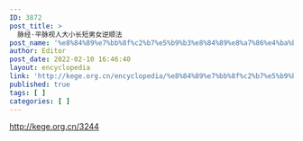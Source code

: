 ```yaml
---
ID: 3872
post_title: >
  脉经·平脉视人大小长短男女逆顺法
post_name: '%e8%84%89%e7%bb%8f%c2%b7%e5%b9%b3%e8%84%89%e8%a7%86%e4%ba%ba%e5%a4%a7%e5%b0%8f%e9%95%bf%e7%9f%ad%e7%94%b7%e5%a5%b3%e9%80%86%e9%a1%ba%e6%b3%95'
author: Editor
post_date: 2022-02-10 16:46:40
layout: encyclopedia
link: 'http://kege.org.cn/encyclopedia/%e8%84%89%e7%bb%8f%c2%b7%e5%b9%b3%e8%84%89%e8%a7%86%e4%ba%ba%e5%a4%a7%e5%b0%8f%e9%95%bf%e7%9f%ad%e7%94%b7%e5%a5%b3%e9%80%86%e9%a1%ba%e6%b3%95'
published: true
tags: [ ]
categories: [ ]
---
```

http://kege.org.cn/3244